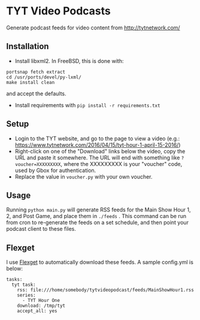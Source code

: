 # TYT Video Podcasts
Generate podcast feeds for video content from http://tytnetwork.com/

## Installation
- Install libxml2. In FreeBSD, this is done with:
```
portsnap fetch extract
cd /usr/ports/devel/py-lxml/
make install clean
```
and accept the defaults.
- Install requirements with `pip install -r requirements.txt`

## Setup
- Login to the TYT website, and go to the page to view a video (e.g.: https://www.tytnetwork.com/2016/04/15/tyt-hour-1-april-15-2016/)
- Right-click on one of the "Download" links below the video, copy the URL and paste it somewhere. The URL will end with something like `?voucher=XXXXXXXXX`, where the XXXXXXXXX is your "voucher" code, used by Gbox for authentication.
- Replace the value in `voucher.py` with your own voucher.

## Usage
Running `python main.py` will generate RSS feeds for the Main Show Hour 1, 2, and Post Game, and place them in `./feeds`
. This command can be run from cron to re-generate the feeds on a set schedule, and then point your podcast client to these files.

## Flexget
I use [Flexget](http://flexget.com/) to automatically download these feeds. A sample config.yml is below:
```
tasks:
  tyt task:
    rss: file:///home/somebody/tytvideopodcast/feeds/MainShowHour1.rss
    series:
      - TYT Hour One
    download: /tmp/tyt
    accept_all: yes
```
